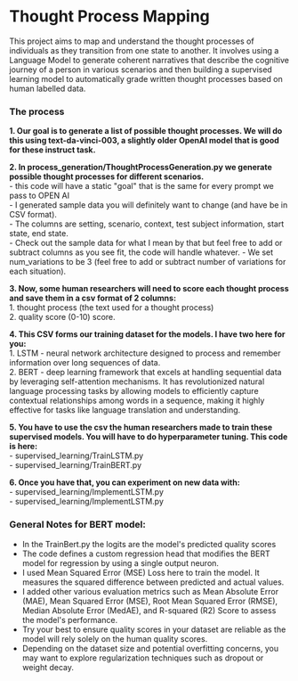 # Thought Process Mapping

This project aims to map and understand the thought processes of individuals as they transition from one state to another. It involves using a Language Model to generate coherent narratives that describe the cognitive journey of a person in various scenarios and then building a supervised learning model to automatically grade written thought processes based on human labelled data.

### The process
**1. Our goal is to generate a list of possible thought processes. We will do this using text-da-vinci-003, a slightly older OpenAI model that is good for these instruct task.**

**2. In process_generation/ThoughtProcessGeneration.py we generate possible thought processes for different scenarios.**  
    - this code will have a static "goal" that is the same for every prompt we pass to OPEN AI  \
    - I generated sample data you will definitely want to change (and have be in CSV format). \
    - The columns are setting, scenario, context, test subject information, start state, end state. \
        - Check out the sample data for what I mean by that but feel free to add or subtract columns as you see fit, the code will handle whatever.
    - We set num_variations to be 3 (feel free to add or subtract number of variations for each situation).
    
**3. Now, some human researchers will need to score each thought process and save them in a csv format of 2 columns:** \
    1. thought process (the text used for a thought process) \
    2. quality score (0-10) score.
    
**4. This CSV forms our training dataset for the models. I have two here for you:** \
    1. LSTM -  neural network architecture designed to process and remember information over long sequences of data. \
    2. BERT -  deep learning framework that excels at handling sequential data by leveraging self-attention mechanisms. It has revolutionized natural language processing tasks by allowing models to efficiently capture contextual relationships among words in a sequence, making it highly effective for tasks like language translation and understanding.
    
**5. You have to use the csv the human researchers made to train these supervised models. You will have to do hyperparameter tuning. This code is here:** \
    - supervised_learning/TrainLSTM.py \
    - supervised_learning/TrainBERT.py
    
**6. Once you have that, you can experiment on new data with:** \
    - supervised_learning/ImplementLSTM.py </br>
    - supervised_learning/ImplementLSTM.py


### General Notes for BERT model:
- In the TrainBert.py the logits are the model's predicted quality scores
- The code defines a custom regression head that modifies the BERT model for regression by using a single output neuron.
- I used Mean Squared Error (MSE) Loss here to train the model. It measures the squared difference between predicted and actual values.
- I added other various evaluation metrics such as Mean Absolute Error (MAE), Mean Squared Error (MSE), Root Mean Squared Error (RMSE), Median Absolute Error (MedAE), and R-squared (R2) Score to assess the model's performance.
- Try your best to ensure quality scores in your dataset are reliable as the model will rely solely on the human quality scores.
- Depending on the dataset size and potential overfitting concerns, you may want to explore regularization techniques such as dropout or weight decay.
